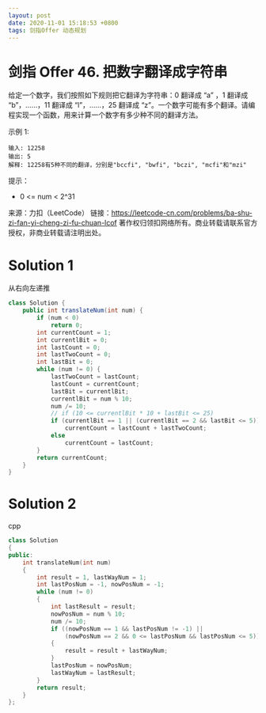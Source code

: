 ```yaml
---
layout: post
date: 2020-11-01 15:18:53 +0800
tags: 剑指Offer 动态规划
---
```


# 剑指 Offer 46. 把数字翻译成字符串

给定一个数字，我们按照如下规则把它翻译为字符串：0 翻译成 “a” ，1 翻译成 “b”，……，11 翻译成 “l”，……，25 翻译成 “z”。一个数字可能有多个翻译。请编程实现一个函数，用来计算一个数字有多少种不同的翻译方法。

示例 1:
```
输入: 12258
输出: 5
解释: 12258有5种不同的翻译，分别是"bccfi", "bwfi", "bczi", "mcfi"和"mzi"
```

提示：
+ 0 <= num < 2^31

来源：力扣（LeetCode）
链接：https://leetcode-cn.com/problems/ba-shu-zi-fan-yi-cheng-zi-fu-chuan-lcof
著作权归领扣网络所有。商业转载请联系官方授权，非商业转载请注明出处。

# Solution 1
从右向左递推  
``` java
class Solution {
    public int translateNum(int num) {
        if (num < 0)
            return 0;
        int currentCount = 1;
        int currentlBit = 0;
        int lastCount = 0;
        int lastTwoCount = 0;
        int lastBit = 0;
        while (num != 0) {
            lastTwoCount = lastCount;
            lastCount = currentCount;
            lastBit = currentlBit;
            currentlBit = num % 10;
            num /= 10;
            // if (10 <= currentlBit * 10 + lastBit <= 25)
            if (currentlBit == 1 || (currentlBit == 2 && lastBit <= 5))
                currentCount = lastCount + lastTwoCount;
            else
                currentCount = lastCount;
        }
        return currentCount;
    }
}
```

# Solution 2
cpp  
``` cpp
class Solution
{
public:
    int translateNum(int num)
    {
        int result = 1, lastWayNum = 1;
        int lastPosNum = -1, nowPosNum = -1;
        while (num != 0)
        {
            int lastResult = result;
            nowPosNum = num % 10;
            num /= 10;
            if ((nowPosNum == 1 && lastPosNum != -1) ||
                (nowPosNum == 2 && 0 <= lastPosNum && lastPosNum <= 5))
            {
                result = result + lastWayNum;
            }
            lastPosNum = nowPosNum;
            lastWayNum = lastResult;
        }
        return result;
    }
};
```